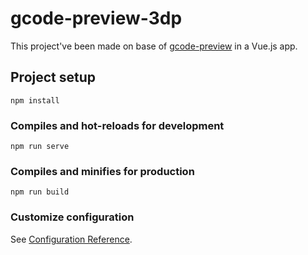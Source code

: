 # gcode-preview-3dp
This project've been made on base of [gcode-preview](https://github.com/remcoder/gcode-preview/tree/develop/vue-demo) in a Vue.js app. 

## Project setup
```
npm install
```

### Compiles and hot-reloads for development
```
npm run serve
```

### Compiles and minifies for production
```
npm run build
```

### Customize configuration
See [Configuration Reference](https://cli.vuejs.org/config/).
